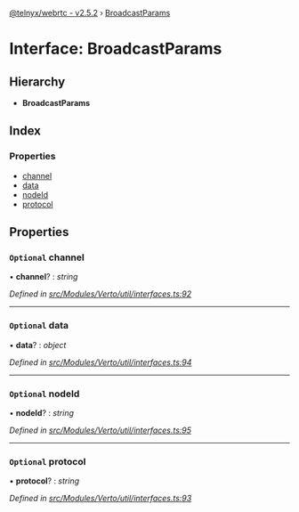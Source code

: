 [@telnyx/webrtc - v2.5.2](../README.md) › [BroadcastParams](broadcastparams.md)

# Interface: BroadcastParams

## Hierarchy

* **BroadcastParams**

## Index

### Properties

* [channel](broadcastparams.md#optional-channel)
* [data](broadcastparams.md#optional-data)
* [nodeId](broadcastparams.md#optional-nodeid)
* [protocol](broadcastparams.md#optional-protocol)

## Properties

### `Optional` channel

• **channel**? : *string*

*Defined in [src/Modules/Verto/util/interfaces.ts:92](https://github.com/team-telnyx/webrtc/blob/main/packages/js/src/Modules/Verto/util/interfaces.ts#L92)*

___

### `Optional` data

• **data**? : *object*

*Defined in [src/Modules/Verto/util/interfaces.ts:94](https://github.com/team-telnyx/webrtc/blob/main/packages/js/src/Modules/Verto/util/interfaces.ts#L94)*

___

### `Optional` nodeId

• **nodeId**? : *string*

*Defined in [src/Modules/Verto/util/interfaces.ts:95](https://github.com/team-telnyx/webrtc/blob/main/packages/js/src/Modules/Verto/util/interfaces.ts#L95)*

___

### `Optional` protocol

• **protocol**? : *string*

*Defined in [src/Modules/Verto/util/interfaces.ts:93](https://github.com/team-telnyx/webrtc/blob/main/packages/js/src/Modules/Verto/util/interfaces.ts#L93)*
